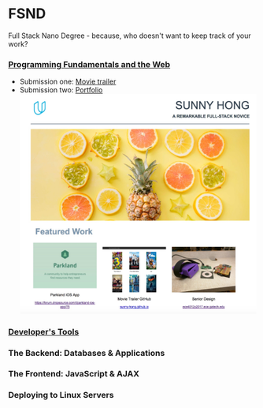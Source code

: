 # FSND
Full Stack Nano Degree - because, who doesn't want to keep track of your work?

### [Programming Fundamentals and the Web](https://github.com/sunny-hong/FSND/tree/master/Programming%20Fundamentals%20and%20the%20Web)
- Submission one:
[Movie trailer](https://github.com/sunny-hong/FSND/tree/master/Programming%20Fundamentals%20and%20the%20Web/movies)
- Submission two:
[Portfolio](https://github.com/sunny-hong/FSND/tree/master/Programming%20Fundamentals%20and%20the%20Web/HTML_CSS/portfolio)
![Website overview image](https://github.com/sunny-hong/FSND/blob/master/Programming%20Fundamentals%20and%20the%20Web/HTML_CSS/portfolio/img/website-overview.jpeg)
### [Developer's Tools](https://github.com/sunny-hong/FSND/tree/master/Developers%20Tools)
### The Backend: Databases & Applications
### The Frontend: JavaScript & AJAX
### Deploying to Linux Servers
